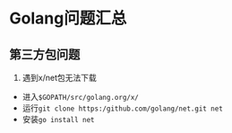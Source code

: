 # Golang问题汇总

## 第三方包问题
1. 遇到x/net包无法下载
  - 进入`$GOPATH/src/golang.org/x/`
  - 运行`git clone https:/github.com/golang/net.git net`
  - 安装`go install net`
